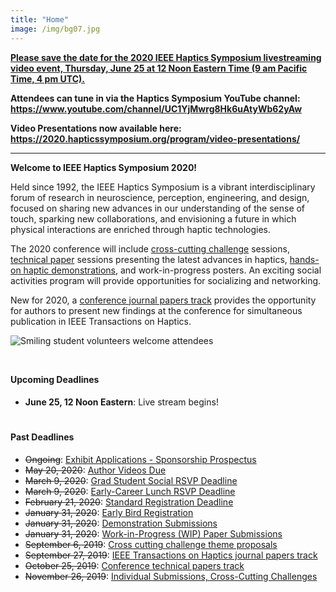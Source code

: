 ```yaml
---
title: "Home"
image: /img/bg07.jpg
---
```


[**Please save the date for the 2020 IEEE Haptics Symposium livestreaming video event, Thursday, June 25 at 12 Noon Eastern Time (9 am Pacific Time, 4 pm UTC).**](/attending/health-information/)

**Attendees can tune in via the Haptics Symposium YouTube channel: https://www.youtube.com/channel/UC1YjMwrg8Hk6uAtyWb62yAw**

**Video Presentations now available here: https://2020.hapticssymposium.org/program/video-presentations/**


<hr>

**Welcome to IEEE Haptics Symposium 2020!**

Held since 1992, the IEEE Haptics Symposium is a vibrant interdisciplinary forum of research in neuroscience, perception, engineering, and design, focused on sharing new advances in our understanding of the sense of touch, sparking new collaborations, and envisioning a future in which physical interactions are enriched through haptic technologies.  

The 2020 conference will include [cross-cutting challenge](/presenting/cross-cutting-challenges/) sessions, [technical paper](/presenting/technical-papers/) sessions presenting the latest advances in haptics,  [hands-on haptic demonstrations](/presenting/demos), and work-in-progress posters. An exciting social activities program will provide opportunities for socializing and networking.

New for 2020, a [conference journal papers track](/presenting/transactions-on-haptics-early-submission) provides the opportunity for authors to present new findings at the conference for simultaneous publication in IEEE Transactions on Haptics.

![Smiling student volunteers welcome attendees](/img/slide-image-6-crop.jpg)

<hr style="height:12px; visibility:hidden;" />

#### Upcoming Deadlines

* **June 25, 12 Noon Eastern**: Live stream begins!

<hr style="height:6px; visibility:hidden;" />

#### Past Deadlines

* ~~Ongoing~~: [Exhibit Applications - Sponsorship Prospectus](/sponsors/)
* ~~May 20, 2020~~: [Author Videos Due](https://2020.hapticssymposium.org/presenting/video-presentation-instructions-for-authors/)
* ~~March 9, 2020~~: [Grad Student Social RSVP Deadline](/attending/social-events/)
* ~~March 9, 2020~~: [Early-Career Lunch RSVP Deadline](/attending/social-events/)
* ~~February 21, 2020~~: [Standard Registration Deadline](/attending/registration/)
* ~~January 31, 2020~~: [Early Bird Registration](/attending/registration/)
* ~~January 31, 2020~~: [Demonstration Submissions](/presenting/demos/)
* ~~January 31, 2020~~: [Work-in-Progress (WIP) Paper Submissions](/presenting/work-in-progress-wip-papers/)
* ~~September 6, 2019~~: [Cross cutting challenge theme proposals](/presenting/cross-cutting-challenges/)
* ~~September 27, 2019~~: [IEEE Transactions on Haptics journal papers track](/presenting/transactions-on-haptics-early-submission)
* ~~October 25, 2019~~: [Conference technical papers track](/presenting/technical-papers/)
* ~~November 26, 2019~~: [Individual Submissions, Cross-Cutting Challenges](/presenting/cross-cutting-challenges/)

<br>
